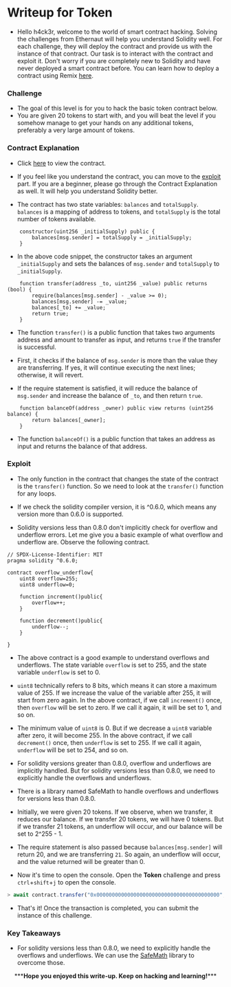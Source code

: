 # Writeup for Token

- Hello h4ck3r, welcome to the world of smart contract hacking. Solving the challenges from Ethernaut will help you understand Solidity well. For each challenge, they will deploy the contract and provide us with the instance of that contract. Our task is to interact with the contract and exploit it. Don't worry if you are completely new to Solidity and have never deployed a smart contract before. You can learn how to deploy a contract using Remix [here](https://youtu.be/3xNFZI8Ste4?si=i3cWN87OpX85zp6k).

### Challenge

- The goal of this level is for you to hack the basic token contract below.
- You are given 20 tokens to start with, and you will beat the level if you somehow manage to get your hands on any additional tokens, preferably a very large amount of tokens.

### Contract Explanation

- Click [here](./src/contracts/Token.sol) to view the contract.

- If you feel like you understand the contract, you can move to the [exploit](#exploit) part. If you are a beginner, please go through the Contract Explanation as well. It will help you understand Solidity better.

- The contract has two state variables: `balances` and `totalSupply`. `balances` is a mapping of address to tokens, and `totalSupply` is the total number of tokens available.

```solidity
    constructor(uint256 _initialSupply) public {
        balances[msg.sender] = totalSupply = _initialSupply;
    }
```

- In the above code snippet, the constructor takes an argument `_initialSupply` and sets the balances of `msg.sender` and `totalSupply` to `_initialSupply`.

```solidity
    function transfer(address _to, uint256 _value) public returns (bool) {
        require(balances[msg.sender] - _value >= 0);
        balances[msg.sender] -= _value;
        balances[_to] += _value;
        return true;
    }
```

- The function `transfer()` is a public function that takes two arguments address and amount to transfer as input, and returns `true` if the transfer is successful.

- First, it checks if the balance of `msg.sender` is more than the value they are transferring. If yes, it will continue executing the next lines; otherwise, it will revert.

- If the require statement is satisfied, it will reduce the balance of `msg.sender` and increase the balance of `_to`, and then return `true`.

```solidity
    function balanceOf(address _owner) public view returns (uint256 balance) {
        return balances[_owner];
    }
```

- The function `balanceOf()` is a public function that takes an address as input and returns the balance of that address.

### Exploit

- The only function in the contract that changes the state of the contract is the `transfer()` function. So we need to look at the `transfer()` function for any loops.

- If we check the solidity compiler version, it is ^0.6.0, which means any version more than 0.6.0 is supported.

- Solidity versions less than 0.8.0 don't implicitly check for overflow and underflow errors. Let me give you a basic example of what overflow and underflow are. Observe the following contract.

```solidity
// SPDX-License-Identifier: MIT
pragma solidity ^0.6.0;

contract overflow_underflow{
    uint8 overflow=255;
    uint8 underflow=0;

    function increment()public{
        overflow++;
    }

    function decrement()public{
        underflow--;
    }

}
```

- The above contract is a good example to understand overflows and underflows. The state variable `overflow` is set to 255, and the state variable `underflow` is set to 0.

- `uint8` technically refers to 8 bits, which means it can store a maximum value of 255. If we increase the value of the variable after 255, it will start from zero again. In the above contract, if we call `increment()` once, then `overflow` will be set to zero. If we call it again, it will be set to 1, and so on.

- The minimum value of `uint8` is 0. But if we decrease a `uint8` variable after zero, it will become 255. In the above contract, if we call `decrement()` once, then `underflow` is set to 255. If we call it again, `underflow` will be set to 254, and so on.

- For solidity versions greater than 0.8.0, overflow and underflows are implicitly handled. But for solidity versions less than 0.8.0, we need to explicitly handle the overflows and underflows.

- There is a library named SafeMath to handle overflows and underflows for versions less than 0.8.0.

- Initially, we were given 20 tokens. If we observe, when we transfer, it reduces our balance. If we transfer 20 tokens, we will have 0 tokens. But if we transfer 21 tokens, an underflow will occur, and our balance will be set to 2^255 - 1.

- The require statement is also passed because `balances[msg.sender]` will return 20, and we are transferring `21`. So again, an underflow will occur, and the value returned will be greater than 0.

- Now it's time to open the console. Open the **Token** challenge and press `ctrl`+`shift`+`j` to open the console.

```javascript
> await contract.transfer("0x0000000000000000000000000000000000000000",21)
```

- That's it! Once the transaction is completed, you can submit the instance of this challenge.

### Key Takeaways

- For solidity versions less than 0.8.0, we need to explicitly handle the overflows and underflows. We can use the [SafeMath](https://github.com/aave/protocol-v2/blob/master/contracts/dependencies/openzeppelin/contracts/SafeMath.sol) library to overcome those.

<p style="text-align:center;">***<strong>Hope you enjoyed this write-up. Keep on hacking and learning!</strong>***</p>
